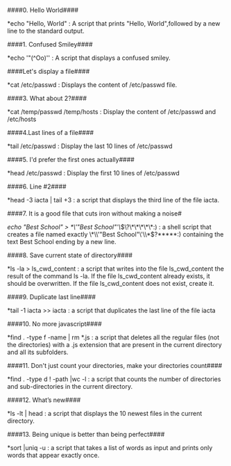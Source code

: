 ####0. Hello World####

*echo "Hello, World" : A script that prints "Hello, World",followed by a new line to the standard output.

####1. Confused Smiley####

*echo '"(^Oo)'\' : A script that displays a confused smiley.

####Let's display a file####

*cat /etc/passwd : Displays the content of /etc/passwd file.

####3. What about 2?####

*cat /temp/passwd /temp/hosts : Display the content of /etc/passwd and /etc/hosts

####4.Last lines of a file####

*tail /etc/passwd : Display the last 10 lines of /etc/passwd

####5. I'd prefer the first ones actually####

*head /etc/passwd : Display the first 10 lines of /etc/passwd

####6. Line #2####

*head -3 iacta | tail +3 :  a script that displays the third line of the file iacta.

####7. It is a good file that cuts iron without making a noise#

*echo "Best School" > \*\\'"Best School"\'\\*$\?\*\*\*\*\*:) : a shell script that creates a file named exactly \*\\'"Best School"\'\\*$\?\*\*\*\*\*:) containing the text Best School ending by a new line.

####8. Save current state of directory####

*ls -la > ls_cwd_content : a script that writes into the file ls_cwd_content the result of the command ls -la. If the file ls_cwd_content already exists, it should be overwritten. If the file ls_cwd_content does not exist, create it.

####9. Duplicate last line####

*tail -1 iacta >> iacta :  a script that duplicates the last line of the file iacta

####10. No more javascript####

*find . -type f -name | rm *.js :  a script that deletes all the regular files (not the directories) with a .js extension that are present in the current directory and all its subfolders.

####11. Don't just count your directories, make your directories count####

*find . -type d ! -path |wc -l :  a script that counts the number of directories and sub-directories in the current directory.

####12. What’s new####

*ls -lt | head :  a script that displays the 10 newest files in the current directory.

####13. Being unique is better than being perfect####

*sort |uniq -u : a script that takes a list of words as input and prints only words that appear exactly once.
